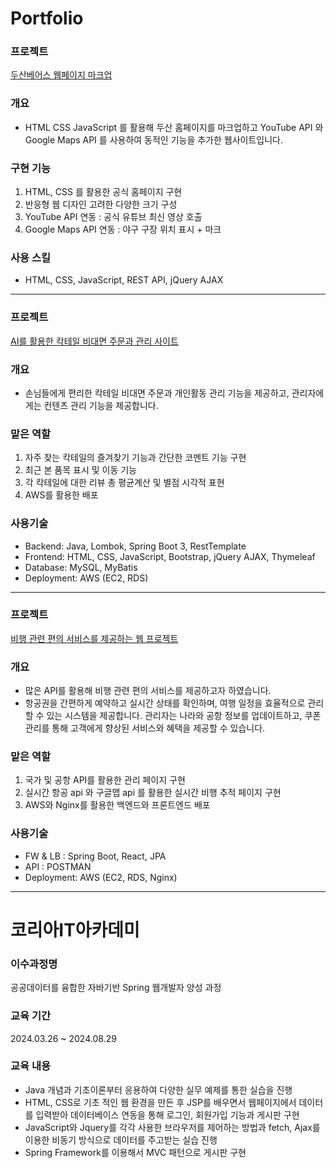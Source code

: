 # Portfolio
### 프로젝트
[두산베어스 웹페이지 마크업](https://github.com/GayeonHong726/Doosan.git)

### 개요
- HTML CSS JavaScript 를 활용해 두산 홈페이지를 마크업하고 YouTube API 와 Google Maps API 를 사용하여 동적인 기능을 추가한 웹사이트입니다.

### 구현 기능
1. HTML, CSS 를 활용한 공식 홈페이지 구현
2. 반응형 웹 디자인 고려한 다양한 크기 구성
3. YouTube API 연동 : 공식 유튜브 최신 영상 호출
4. Google Maps API 연동 : 야구 구장 위치 표시 + 마크

### 사용 스킬
- HTML, CSS, JavaScript, REST API, jQuery AJAX
<hr>

### 프로젝트
[AI를 활용한 칵테일 비대면 주문과 관리 사이트](https://github.com/GayeonHong726/LubberDuck.git)

### 개요
- 손님들에게 편리한 칵테일 비대면 주문과 개인활동 관리 기능을 제공하고, 관리자에게는 컨텐츠 관리 기능을 제공합니다.

### 맡은 역할
1. 자주 찾는 칵테일의 즐겨찾기 기능과 간단한 코멘트 기능 구현 
2. 최근 본 품목 표시 및 이동 기능
3. 각 칵테일에 대한 리뷰 총 평균계산 및 별점 시각적 표현
4. AWS를 활용한 배포

### 사용기술
- Backend: Java, Lombok, Spring Boot 3, RestTemplate
- Frontend: HTML, CSS, JavaScript, Bootstrap, jQuery AJAX, Thymeleaf
- Database: MySQL, MyBatis
- Deployment: AWS (EC2, RDS)
<hr>

### 프로젝트
[비행 관련 편의 서비스를 제공하는 웹 프로젝트](https://github.com/GayeonHong726/RubberFlightProject.git)

### 개요
- 많은 API를 활용해 비행 관련 편의 서비스를 제공하고자 하였습니다.
- 항공권을 간편하게 예약하고 실시간 상태를 확인하며, 여행 일정을 효율적으로 관리할 수 있는 시스템을 제공합니다. 관리자는 나라와 공항 정보를 업데이트하고, 쿠폰 관리를 통해 고객에게 향상된 서비스와 혜택을 제공할 수 있습니다.

### 맡은 역할
1. 국가 및 공항 API를 활용한 관리 페이지 구현
2. 실시간 항공 api 와 구글맵 api 를 활용한 실시간 비행 추적 페이지 구현
3. AWS와 Nginx를 활용한 백엔드와 프론트엔드 배포

### 사용기술
- FW & LB : Spring Boot, React, JPA
- API : POSTMAN
- Deployment: AWS (EC2, RDS, Nginx)
<hr>

# 코리아IT아카데미
### 이수과정명
공공데이터를 융합한 자바기반 Spring 웹개발자 양성 과정
### 교육 기간
2024.03.26 ~ 2024.08.29
### 교육 내용
- Java 개념과 기초이론부터 응용하여 다양한 실무 예제를 통한 실습을 진행 
- HTML, CSS로 기초 적인 웹 환경을 만든 후 JSP를 배우면서 웹페이지에서 데이터를 입력받아 데이터베이스 연동을 통해 로그인, 회원가입 기능과 게시판 구현 
- JavaScript와 Jquery를 각각 사용한 브라우저를 제어하는 방법과 fetch, Ajax를 이용한 비동기 방식으로 데이터를 주고받는 실습 진행 
- Spring Framework를 이용해서 MVC 패턴으로 게시판 구현
